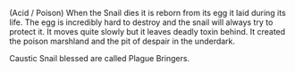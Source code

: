 (Acid / Poison) When the Snail dies it is reborn from its egg it laid during its life. The egg is incredibly hard to destroy and the snail will always try to protect it. It moves quite slowly but it leaves deadly toxin behind. It created the poison marshland and the pit of despair in the underdark.

Caustic Snail blessed are called Plague Bringers.